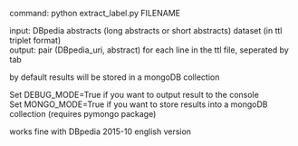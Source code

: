 command: python extract_label.py FILENAME  
  
input: DBpedia abstracts (long abstracts or short abstracts) dataset (in ttl triplet format)  
output: pair (DBpedia_uri, abstract) for each line in the ttl file, seperated by tab  
  
by default results will be stored in a mongoDB collection  
  
Set DEBUG_MODE=True if you want to output result to the console  
Set MONGO_MODE=True if you want to store results into a mongoDB collection (requires pymongo package)  
  
works fine with DBpedia 2015-10 english version
